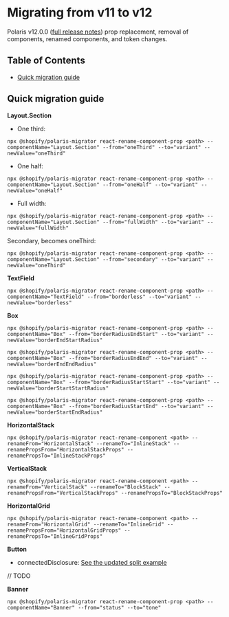 # Migrating from v11 to v12

Polaris v12.0.0 ([full release notes](https://github.com/Shopify/polaris/releases/tag/v12.0.0)) prop replacement, removal of components, renamed components, and token changes.

## Table of Contents

- [Quick migration guide](#quick-migration-guide)

## Quick migration guide

**Layout.Section**

- One third:

`npx @shopify/polaris-migrator react-rename-component-prop <path> --componentName="Layout.Section" --from="oneThird" --to="variant" --newValue="oneThird"`

- One half:

`npx @shopify/polaris-migrator react-rename-component-prop <path> --componentName="Layout.Section" --from="oneHalf" --to="variant" --newValue="oneHalf"`

- Full width:

`npx @shopify/polaris-migrator react-rename-component-prop <path> --componentName="Layout.Section" --from="fullWidth" --to="variant" --newValue="fullWidth"`

Secondary, becomes oneThird:

`npx @shopify/polaris-migrator react-rename-component-prop <path> --componentName="Layout.Section" --from="secondary" --to="variant" --newValue="oneThird"`

**TextField**

`npx @shopify/polaris-migrator react-rename-component-prop <path> --componentName="TextField" --from="borderless" --to="variant" --newValue="borderless"`

**Box**

`npx @shopify/polaris-migrator react-rename-component-prop <path> --componentName="Box" --from="borderRadiusEndStart" --to="variant" --newValue="borderEndStartRadius"`

`npx @shopify/polaris-migrator react-rename-component-prop <path> --componentName="Box" --from="borderRadiusEndEnd" --to="variant" --newValue="borderEndEndRadius"`

`npx @shopify/polaris-migrator react-rename-component-prop <path> --componentName="Box" --from="borderRadiusStartStart" --to="variant" --newValue="borderStartStartRadius"`

`npx @shopify/polaris-migrator react-rename-component-prop <path> --componentName="Box" --from="borderRadiusStartEnd" --to="variant" --newValue="borderStartEndRadius"`

**HorizontalStack**

`npx @shopify/polaris-migrator react-rename-component <path> --renameFrom="HorizontalStack" --renameTo="InlineStack" --renamePropsFrom="HorizontalStackProps" --renamePropsTo="InlineStackProps"`

**VerticalStack**

`npx @shopify/polaris-migrator react-rename-component <path> --renameFrom="VerticalStack" --renameTo="BlockStack" --renamePropsFrom="VerticalStackProps" --renamePropsTo="BlockStackProps"`

**HorizontalGrid**

`npx @shopify/polaris-migrator react-rename-component <path> --renameFrom="HorizontalGrid" --renameTo="InlineGrid" --renamePropsFrom="HorizontalGridProps" --renamePropsTo="InlineGridProps"`

**Button**

- connectedDisclosure: [See the updated split example](https://polaris.shopify.com/components/actions/button)

// TODO

**Banner**

`npx @shopify/polaris-migrator react-rename-component-prop <path> --componentName="Banner" --from="status" --to="tone"`
